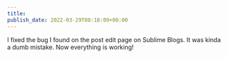 ```yaml
---
title: 
publish_date: 2022-03-29T08:18:09+00:00
---
```


I fixed the bug I found on the post edit page on Sublime Blogs. It was kinda a dumb mistake. Now everything is working!
